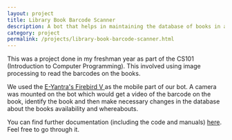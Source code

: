 ```yaml
---
layout: project
title: Library Book Barcode Scanner
description: A bot that helps in maintaining the database of books in a library
category: project
permalink: /projects/library-book-barcode-scanner.html
---
```


This was a project done in my freshman year as part of the CS101 (Introduction to Computer Programming). This involved using image processing to read the barcodes on the books.

We used the [ E-Yantra's Firebird V ]( http://www.nex-robotics.com/products/fire-bird-v-robots/fire-bird-v-atmega2560-robotic-research-platform.html ) as the mobile part of our bot. A camera was mounted on the bot which would get a video of the barcode on the book, identify the book and then make necessary changes in the database about the books availability and whereabouts. 

You can find further documentation (including the code and manuals) [here]( https://github.com/sravps7/library-book-barcode-scanner/tree/master/14D070012_404 ). Feel free to go through it.